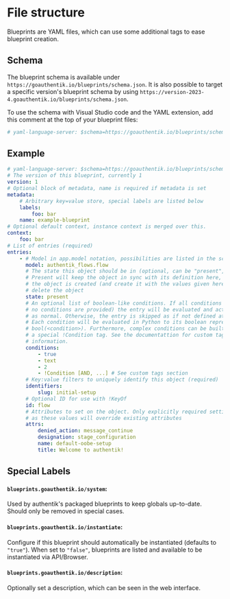 # File structure

Blueprints are YAML files, which can use some additional tags to ease blueprint creation.

## Schema

The blueprint schema is available under `https://goauthentik.io/blueprints/schema.json`. It is also possible to target a specific version's blueprint schema by using `https://version-2023-4.goauthentik.io/blueprints/schema.json`.

To use the schema with Visual Studio code and the YAML extension, add this comment at the top of your blueprint files:

```yaml
# yaml-language-server: $schema=https://goauthentik.io/blueprints/schema.json
```

## Example

```yaml
# yaml-language-server: $schema=https://goauthentik.io/blueprints/schema.json
# The version of this blueprint, currently 1
version: 1
# Optional block of metadata, name is required if metadata is set
metadata:
    # Arbitrary key=value store, special labels are listed below
    labels:
        foo: bar
    name: example-blueprint
# Optional default context, instance context is merged over this.
context:
    foo: bar
# List of entries (required)
entries:
    - # Model in app.model notation, possibilities are listed in the schema (required)
      model: authentik_flows.flow
      # The state this object should be in (optional, can be "present", "created" or "absent")
      # Present will keep the object in sync with its definition here, created will only ensure
      # the object is created (and create it with the values given here), and "absent" will
      # delete the object
      state: present
      # An optional list of boolean-like conditions. If all conditions match (or
      # no conditions are provided) the entry will be evaluated and acted upon
      # as normal. Otherwise, the entry is skipped as if not defined at all.
      # Each condition will be evaluated in Python to its boolean representation
      # bool(<condition>). Furthermore, complex conditions can be built using
      # a special !Condition tag. See the documentattion for custom tags for more
      # information.
      conditions:
          - true
          - text
          - 2
          - !Condition [AND, ...] # See custom tags section
      # Key:value filters to uniquely identify this object (required)
      identifiers:
          slug: initial-setup
      # Optional ID for use with !KeyOf
      id: flow
      # Attributes to set on the object. Only explicitly required settings should be stated
      # as these values will override existing attributes
      attrs:
          denied_action: message_continue
          designation: stage_configuration
          name: default-oobe-setup
          title: Welcome to authentik!
```

## Special Labels

#### `blueprints.goauthentik.io/system`:

Used by authentik's packaged blueprints to keep globals up-to-date. Should only be removed in special cases.

#### `blueprints.goauthentik.io/instantiate`:

Configure if this blueprint should automatically be instantiated (defaults to `"true"`). When set to `"false"`, blueprints are listed and available to be instantiated via API/Browser.

#### `blueprints.goauthentik.io/description`:

Optionally set a description, which can be seen in the web interface.

